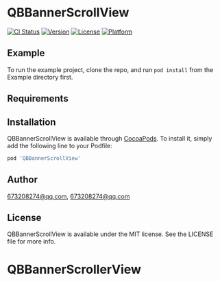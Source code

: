 # QBBannerScrollView

[![CI Status](https://img.shields.io/travis/673208274@qq.com/QBBannerScrollView.svg?style=flat)](https://travis-ci.org/673208274@qq.com/QBBannerScrollView)
[![Version](https://img.shields.io/cocoapods/v/QBBannerScrollView.svg?style=flat)](https://cocoapods.org/pods/QBBannerScrollView)
[![License](https://img.shields.io/cocoapods/l/QBBannerScrollView.svg?style=flat)](https://cocoapods.org/pods/QBBannerScrollView)
[![Platform](https://img.shields.io/cocoapods/p/QBBannerScrollView.svg?style=flat)](https://cocoapods.org/pods/QBBannerScrollView)

## Example

To run the example project, clone the repo, and run `pod install` from the Example directory first.

## Requirements

## Installation

QBBannerScrollView is available through [CocoaPods](https://cocoapods.org). To install
it, simply add the following line to your Podfile:

```ruby
pod 'QBBannerScrollView'
```

## Author

673208274@qq.com, 673208274@qq.com

## License

QBBannerScrollView is available under the MIT license. See the LICENSE file for more info.
# QBBannerScrollerView
